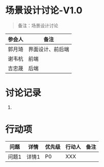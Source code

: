 # 场景设计讨论-V1.0
> 备注：场景设计讨论


|  参会人   | 备注 |
|  ----  | ----   |
| 郭月琦| 界面设计、前后端 |
| 谢韦杭| 前端 |
| 吉忠晟| 后端 |


# 讨论记录

1. 

# 行动项


| 问题 | 详情 |优先级| 行动人 |备注 |
| ----|----|----|----|----|
| 问题1 | 详情1 | P0 | XXX | |